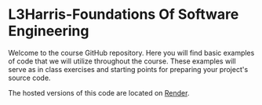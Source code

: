 # L3Harris-Foundations Of Software Engineering


Welcome to the course GitHub repository. Here you will find basic examples of code that we will utilize throughout the course. These examples will serve as in class exercises and starting points for preparing your project's source code.

The hosted versions of this code are located on [Render](https://test3-4tdj.onrender.com).
